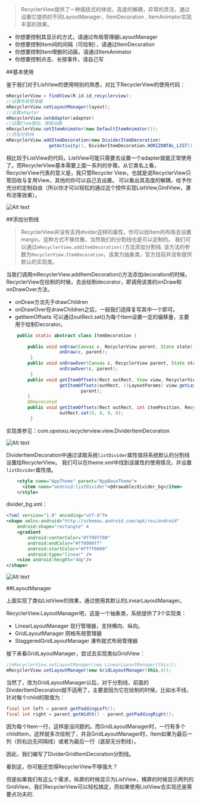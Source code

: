 > RecyclerView提供了一种插拔式的体验，高度的解耦，异常的灵活，通过设置它提供的不同LayoutManager，ItemDecoration , ItemAnimator实现丰富的效果。

- 你想要控制其显示的方式，请通过布局管理器LayoutManager
- 你想要控制Item间的间隔（可绘制），请通过ItemDecoration
- 你想要控制Item增删的动画，请通过ItemAnimator
- 你想要控制点击、长按事件，请自己写


##基本使用

鉴于我们对于ListView的使用特别的熟悉，对比下RecyclerView的使用代码：

```Java
mRecyclerView = findView(R.id.id_recyclerview);
//设置布局管理器
mRecyclerView.setLayoutManager(layout);
//设置adapter
mRecyclerView.setAdapter(adapter)
//设置Item增加、移除动画
mRecyclerView.setItemAnimator(new DefaultItemAnimator());
//添加分割线
mRecyclerView.addItemDecoration(new DividerItemDecoration(
                getActivity(), DividerItemDecoration.HORIZONTAL_LIST));
```

相比较于ListView的代码，ListView可能只需要去设置一个adapter就能正常使用了。而RecyclerView基本需要上面一系列的步骤。从它类名上看，
RecyclerView代表的意义是，我只管Recycler View，也就是说RecyclerView只管回收与复用View，其他的你可以自己去设置。
可以看出其高度的解耦，给予你充分的定制自由（所以你才可以轻松的通过这个控件实现ListView,GirdView，瀑布流等效果）。

![Alt text](pic/1.png)

##添加分割线

> RecyclerView并没有支持divider这样的属性，你可以给Item的布局去设置margin，这种方式不够优雅，当然我们的分割线也是可以定制的。
我们可以通过`mRecyclerView.addItemDecoration()`方法添加分割线.
该方法的参数为`RecyclerView.ItemDecoration`，该类为抽象类，官方目前并没有提供默认的实现类。 

当我们调用mRecyclerView.addItemDecoration()方法添加decoration的时候，RecyclerView在绘制的时候，去会绘制decorator，即调用该类的onDraw和onDrawOver方法，
- onDraw方法先于drawChildren
- onDrawOver在drawChildren之后，一般我们选择复写其中一个即可。
- getItemOffsets 可以通过outRect.set()为每个Item设置一定的偏移量，主要用于绘制Decorator。
```Java
    public static abstract class ItemDecoration {
        
        public void onDraw(Canvas c, RecyclerView parent, State state) {
                    onDraw(c, parent);
         }
        public void onDrawOver(Canvas c, RecyclerView parent, State state) {
                    onDrawOver(c, parent);
         }
        public void getItemOffsets(Rect outRect, View view, RecyclerView parent, State state) {
                    getItemOffsets(outRect, ((LayoutParams) view.getLayoutParams()).getViewLayoutPosition(),
                            parent);
        }
        @Deprecated
        public void getItemOffsets(Rect outRect, int itemPosition, RecyclerView parent) {
                    outRect.set(0, 0, 0, 0);
         }
```

实现类参见：com.openxu.recyclerview.view.DividerItemDecoration

![Alt text](pic/2.png)

DividerItemDecoration中通过读取系统`listDivider`属性值将系统默认的分割线设置给RecyclerView。
我们可以在theme.xml中找到该属性的使用情况，并设置`listDivider`属性值。
```xml
    <style name="AppTheme" parent="AppBaseTheme">
      <item name="android:listDivider">@drawable/divider_bg</item>  
    </style>
```
divider_bg.xml：
```xml
<?xml version="1.0" encoding="utf-8"?>
<shape xmlns:android="http://schemas.android.com/apk/res/android"
    android:shape="rectangle" >
    <gradient
        android:centerColor="#ff00ff00"
        android:endColor="#ff0000ff"
        android:startColor="#ffff0000"
        android:type="linear" />
    <size android:height="4dp"/>
</shape>
```

![Alt text](pic/3.png)

##LayoutManager

上面实现了类似ListView的效果，通过使用其默认的LinearLayoutManager。

RecyclerView.LayoutManager吧，这是一个抽象类，系统提供了3个实现类：

- LinearLayoutManager 现行管理器，支持横向、纵向。
- GridLayoutManager 网格布局管理器
- StaggeredGridLayoutManager 瀑布就式布局管理器

接下来看GridLayoutManager，尝试去实现类似GridView：
```Java
//mRecyclerView.setLayoutManager(new LinearLayoutManager(this));
mRecyclerView.setLayoutManager(new GridLayoutManager(this,4));
```

当然了，改为GridLayoutManager以后，对于分割线，前面的DividerItemDecoration就不适用了，主要是因为它在绘制的时候，比如水平线，针对每个child的取值为：
```Java
final int left = parent.getPaddingLeft();
final int right = parent.getWidth() - parent.getPaddingRight();
```
因为每个Item一行，这样是没问题的。而GridLayoutManager时，一行有多个childItem，这样就多次绘制了，并且GridLayoutManager时，Item如果为最后一列（则右边无间隔线）或者为最后一行（底部无分割线）。

因此，我们编写了DividerGridItemDecoration分割线。




看到这，你可能还觉得RecyclerView不够强大？

但是如果我们有这么个需求，纵屏的时候显示为ListView，横屏的时候显示两列的GridView，我们RecyclerView可以轻松搞定，而如果使用ListView去实现还是需要点功夫的.



